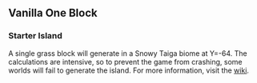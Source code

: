 ## Vanilla One Block
### Starter Island
A single grass block will generate in a Snowy Taiga biome at Y=-64. The calculations are intensive, so to prevent the game from crashing, some worlds will fail to generate the island. For more information, visit the [wiki](https://github.com/BluePsychoRanger/SkyBlock_Collection/wiki).
